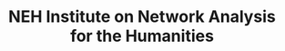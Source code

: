 ---
dateStart: 2010-08-15
dateEnd: 2010-08-27
title: "NEH Institute on Network Analysis for the Humanities"
venue: "University of California, Los Angeles"
organizer: Tim Tangherlini
credit:
city: Los Angeles
state: CA
country: USA
pdfLink: 20100815-network-analysis-humanities.pdf
venueImages:
---